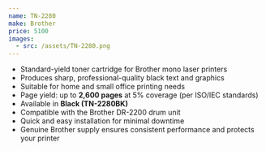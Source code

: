 ```yaml
---
name: TN-2280
make: Brother
price: 5100
images:
  - src: /assets/TN-2280.png
---
```


* Standard-yield toner cartridge for Brother mono laser printers
* Produces sharp, professional-quality black text and graphics
* Suitable for home and small office printing needs
* Page yield: up to **2,600 pages** at 5% coverage (per ISO/IEC standards)
* Available in **Black (TN-2280BK)**
* Compatible with the Brother DR-2200 drum unit
* Quick and easy installation for minimal downtime
* Genuine Brother supply ensures consistent performance and protects your printer
